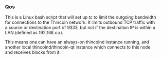 ### Qos ###

This is a Linux bash script that will set up tc to limit the outgoing bandwidth for connections to the Thincoin network. It limits outbound TCP traffic with a source or destination port of 9333, but not if the destination IP is within a LAN (defined as 192.168.x.x).

This means one can have an always-on thincoind instance running, and another local thincoind/thincoin-qt instance which connects to this node and receives blocks from it.

